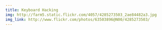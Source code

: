 ```yaml
---
title: Keyboard Hacking 
img: http://farm5.static.flickr.com/4057/4285273503_2ae84482a3.jpg 
img_link: http://www.flickr.com/photos/63503896@N00/4285273503/ 
---
```

